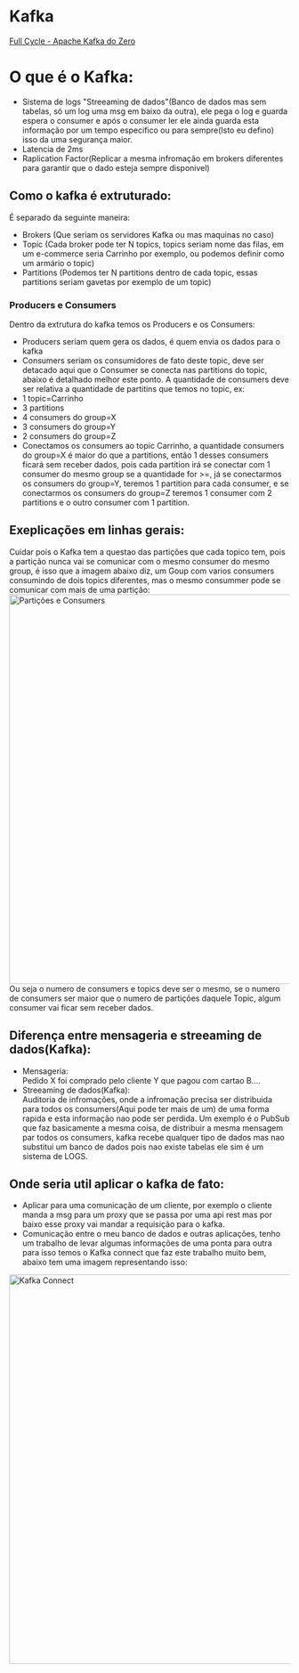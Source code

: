 # Kafka
[Full Cycle - Apache Kafka do Zero](https://www.youtube.com/watch?v=2uCEww7x4rs)
# O que é o Kafka:
- Sistema de logs "Streeaming de dados"(Banco de dados mas sem tabelas, só um log uma msg em baixo da outra), ele pega o log e guarda espera o consumer e após o consumer ler ele ainda guarda esta informação por um tempo especifico ou para sempre(Isto eu defino) isso da uma segurança maior.<br>
- Latencia de 2ms<br>
- Raplication Factor(Replicar a mesma infromação em brokers diferentes para garantir que o dado esteja sempre disponivel)<br>

## Como o kafka é extruturado: 
É separado da seguinte maneira: 
- Brokers (Que seriam os servidores Kafka ou mas maquinas no caso)
- Topic (Cada broker pode ter N topics, topics seriam nome das filas, em um e-commerce seria Carrinho por exemplo, ou podemos definir como um armário o topic)
- Partitions (Podemos ter N partitions dentro de cada topic, essas partitions seriam gavetas por exemplo de um topic)
### Producers e Consumers
Dentro da extrutura do kafka temos os Producers e os Consumers:
- Producers seriam quem gera os dados, é quem envia os dados para o kafka
- Consumers seriam os consumidores de fato deste topic, deve ser detacado aqui que o Consumer se conecta nas partitions do topic, abaixo é detalhado melhor este ponto. A quantidade de consumers deve ser relativa a quantidade de partitins que temos no topic, ex: <br>
- 1 topic=Carrinho <br>
- 3 partitions<br>
- 4 consumers do group=X<br>
- 3 consumers do group=Y
- 2 consumers do group=Z
- Conectamos os consumers ao topic Carrinho, a quantidade consumers do group=X é maior do que a partitions, então 1 desses consumers ficará sem receber dados, pois cada partition irá se conectar com 1 consumer do mesmo group se a quantidade for >=, já se conectarmos os consumers do group=Y, teremos 1 partition para cada consumer, e se conectarmos os consumers do group=Z teremos 1 consumer com 2 partitions e o outro consumer com 1 partition.

## Exeplicações em linhas gerais:
Cuidar pois o Kafka tem a questao das partições que cada topico tem, pois a partição nunca vai se comunicar com o mesmo consumer do mesmo group, é isso que a imagem abaixo diz, um Goup com varios consumers consumindo de dois topics diferentes, mas o mesmo consummer pode se comunicar com mais de uma partição:  <br>
<img src="https://github.com/Eliezer090/Kafka/blob/e5ccfbe3912041a1ffcc6d7d194d5c31670ad88f/Captura%20de%20Tela%202021-12-08%20a%CC%80s%2021.14.41.png" width="700" title="Partições e Consumers"> <br>
Ou seja o numero de consumers e topics deve ser o mesmo, se o numero de consumers ser maior que o numero de partições daquele Topic, algum consumer vai ficar sem receber dados.

## Diferença entre mensageria e streeaming de dados(Kafka):
- Mensageria:<br>
 Pedido X foi comprado pelo cliente Y que pagou com cartao B....<br>
 - Streeaming de dados(Kafka):<br>
 Auditoria de infromações, onde a infromação precisa ser distribuida para todos os consumers(Aqui pode ter mais de um) de uma forma rapida e esta informação nao pode ser perdida. Um exemplo é o PubSub que faz basicamente a mesma coisa, de distribuir a mesma mensagem par todos os consumers, kafka recebe qualquer tipo de dados mas nao substitui um banco de dados pois nao existe tabelas ele sim é um sistema de LOGS.<br>

## Onde seria util aplicar o kafka de fato:
 - Aplicar para uma comunicação de um cliente, por exemplo o cliente manda a msg para um proxy que se passa por uma api rest mas por baixo esse proxy vai mandar a requisição para o kafka.<br>
 - Comunicação entre o meu banco de dados e outras aplicações, tenho um trabalho de levar algumas informações de uma ponta para outra para isso temos o Kafka connect que faz este trabalho muito bem, abaixo tem uma imagem representando isso: <br>
 <img src="https://github.com/Eliezer090/Kafka/blob/ffe866a2a0267be83c8a0debe2e7f6b1f98c9117/Captura%20de%20Tela%202021-12-08%20a%CC%80s%2021.09.58.png" width="700" title="Kafka Connect">
